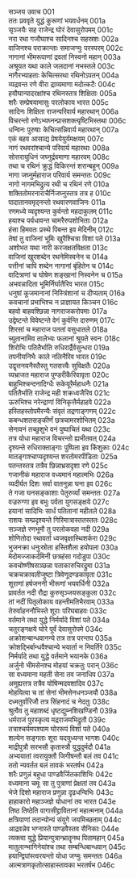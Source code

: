 सञ्जय उवाच	001  
ततः प्रववृते युद्धं कुरूणां भयवर्धनम्	001a  
सृञ्जयैः सह राजेन्द्र घोरं देवासुरोपमम्	001c  
नरा रथा गजौघाश्च सादिनश्च सहस्रशः	002a  
वाजिनश्च पराक्रान्ताः समाजग्मुः परस्परम्	002c  
नागानां भीमरूपाणां द्रवतां निस्वनो महान्	003a  
अश्रूयत यथा काले जलदानां नभस्तले	003c  
नागैरभ्याहताः केचित्सरथा रथिनोऽपतन्	004a  
व्यद्रवन्त रणे वीरा द्राव्यमाणा मदोत्कटैः	004c  
हयौघान्पादरक्षांश्च रथिनस्तत्र शिक्षिताः	005a  
शरैः सम्प्रेषयामासुः परलोकाय भारत	005c  
सादिनः शिक्षिता राजन्परिवार्य महारथान्	006a  
विचरन्तो रणेऽभ्यघ्नन्प्रासशक्त्यृष्टिभिस्तथा	006c  
धन्विनः पुरुषाः केचित्सन्निवार्य महारथान्	007a  
एकं बहव आसाद्य प्रेषयेयुर्यमक्षयम्	007c  
नागं रथवरांश्चान्ये परिवार्य महारथाः	008a  
सोत्तरायुधिनं जघ्नुर्द्रवमाणा महारवम्	008c  
तथा च रथिनं क्रुद्धं विकिरन्तं शरान्बहून्	009a  
नागा जघ्नुर्महाराज परिवार्य समन्ततः	009c  
नागो नागमभिद्रुत्य रथी च रथिनं रणे	010a  
शक्तितोमरनाराचैर्निजघ्नुस्तत्र तत्र ह	010c  
पादातानवमृद्नन्तो रथवारणवाजिनः	011a  
रणमध्ये व्यदृश्यन्त कुर्वन्तो महदाकुलम्	011c  
हयाश्च पर्यधावन्त चामरैरुपशोभिताः	012a  
हंसा हिमवतः प्रस्थे पिबन्त इव मेदिनीम्	012c  
तेषां तु वाजिनां भूमिः खुरैश्चित्रा विशां पते	013a  
अशोभत यथा नारी करजक्षतविक्षता	013c  
वाजिनां खुरशब्देन रथनेमिस्वनेन च	014a  
पत्तीनां चापि शब्देन नागानां बृंहितेन च	014c  
वादित्राणां च घोषेण शङ्खानां निस्वनेन च	015a  
अभवन्नादिता भूमिर्निर्घातैरिव भारत	015c  
धनुषां कूजमानानां निस्त्रिंशानां च दीप्यताम्	016a  
कवचानां प्रभाभिश्च न प्राज्ञायत किञ्चन	016c  
बहवो बाहवश्छिन्ना नागराजकरोपमाः	017a  
उद्वेष्टन्ते विवेष्टन्ते वेगं कुर्वन्ति दारुणम्	017c  
शिरसां च महाराज पततां वसुधातले	018a  
च्युतानामिव तालेभ्यः फलानां श्रूयते स्वनः	018c  
शिरोभिः पतितैर्भाति रुधिरार्द्रैर्वसुन्धरा	019a  
तपनीयनिभैः काले नलिनैरिव भारत	019c  
उद्वृत्तनयनैस्तैस्तु गतसत्त्वैः सुविक्षतैः	020a  
व्यभ्राजत महाराज पुण्डरीकैरिवावृता	020c  
बाहुभिश्चन्दनादिग्धैः सकेयूरैर्महाधनैः	021a  
पतितैर्भाति राजेन्द्र मही शक्रध्वजैरिव	021c  
ऊरुभिश्च नरेन्द्राणां विनिकृत्तैर्महाहवे	022a  
हस्तिहस्तोपमैरन्यैः संवृतं तद्रणाङ्गणम्	022c  
कबन्धशतसङ्कीर्णं छत्रचामरशोभितम्	023a  
सेनावनं तच्छुशुभे वनं पुष्पाचितं यथा	023c  
तत्र योधा महाराज विचरन्तो ह्यभीतवत्	024a  
दृश्यन्ते रुधिराक्ताङ्गाः पुष्पिता इव किंशुकाः	024c  
मातङ्गाश्चाप्यदृश्यन्त शरतोमरपीडिताः	025a  
पतन्तस्तत्र तत्रैव छिन्नाभ्रसदृशा रणे	025c  
गजानीकं महाराज वध्यमानं महात्मभिः	026a  
व्यदीर्यत दिशः सर्वा वातनुन्ना घना इव	026c  
ते गजा घनसङ्काशाः पेतुरुर्व्यां समन्ततः	027a  
वज्ररुग्णा इव बभुः पर्वता युगसङ्क्षये	027c  
हयानां सादिभिः सार्धं पतितानां महीतले	028a  
राशयः सम्प्रदृश्यन्ते गिरिमात्रास्ततस्ततः	028c  
सञ्जज्ञे रणभूमौ तु परलोकवहा नदी	029a  
शोणितोदा रथावर्ता ध्वजवृक्षास्थिशर्करा	029c  
भुजनक्रा धनुःस्रोता हस्तिशैला हयोपला	030a  
मेदोमज्जाकर्दमिनी छत्रहंसा गदोडुपा	030c  
कवचोष्णीषसञ्छन्ना पताकारुचिरद्रुमा	031a  
चक्रचक्रावलीजुष्टा त्रिवेणूदण्डकावृता	031c  
शूराणां हर्षजननी भीरूणां भयवर्धिनी	032a  
प्रावर्तत नदी रौद्रा कुरुसृञ्जयसङ्कुला	032c  
तां नदीं पितृलोकाय वहन्तीमतिभैरवाम्	033a  
तेरुर्वाहननौभिस्ते शूराः परिघबाहवः	033c  
वर्तमाने तथा युद्धे निर्मर्यादे विशां पते	034a  
चतुरङ्गक्षये घोरे पूर्वं देवासुरोपमे	034c  
अक्रोशन्बान्धवानन्ये तत्र तत्र परन्तप	035a  
क्रोशद्भिर्बान्धवैश्चान्ये भयार्ता न निवर्तिरे	035c  
निर्मर्यादे तथा युद्धे वर्तमाने भयानके	036a  
अर्जुनो भीमसेनश्च मोहयां चक्रतुः परान्	036c  
सा वध्यमाना महती सेना तव जनाधिप	037a  
अमुह्यत्तत्र तत्रैव योषिन्मदवशादिव	037c  
मोहयित्वा च तां सेनां भीमसेनधनञ्जयौ	038a  
दध्मतुर्वारिजौ तत्र सिंहनादं च नेदतुः	038c  
श्रुत्वैव तु महाशब्दं धृष्टद्युम्नशिखण्डिनौ	039a  
धर्मराजं पुरस्कृत्य मद्रराजमभिद्रुतौ	039c  
तत्राश्चर्यमपश्याम घोररूपं विशां पते	040a  
शल्येन सङ्गताः शूरा यदयुध्यन्त भागशः	040c  
माद्रीपुत्रौ सरभसौ कृतास्त्रौ युद्धदुर्मदौ	041a  
अभ्ययातां त्वरायुक्तौ जिगीषन्तौ बलं तव	041c  
ततो न्यवर्तत बलं तावकं भरतर्षभ	042a  
शरैः प्रणुन्नं बहुधा पाण्डवैर्जितकाशिभिः	042c  
वध्यमाना चमूः सा तु पुत्राणां प्रेक्षतां तव	043a  
भेजे दिशो महाराज प्रणुन्ना दृढधन्विभिः	043c  
हाहाकारो महाञ्जज्ञे योधानां तव भारत	043e  
तिष्ठ तिष्ठेति वागासीद्द्रावितानां महात्मनाम्	044a  
क्षत्रियाणां तदान्योन्यं संयुगे जयमिच्छताम्	044c  
आद्रवन्नेव भग्नास्ते पाण्डवैस्तव सैनिकाः	044e  
त्यक्त्वा युद्धे प्रियान्पुत्रान्भ्रातॄनथ पितामहान्	045a  
मातुलान्भागिनेयांश्च तथा सम्बन्धिबान्धवान्	045c  
हयान्द्विपांस्त्वरयन्तो योधा जग्मुः समन्ततः	046a  
आत्मत्राणकृतोत्साहास्तावका भरतर्षभ	046c  
